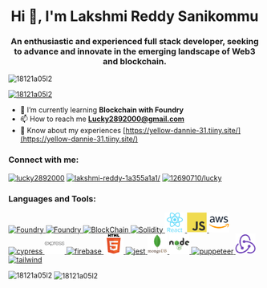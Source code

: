 <h1 align="center">Hi 👋, I'm Lakshmi Reddy Sanikommu</h1>
<h3 align="center">
  An enthusiastic and experienced full stack developer, seeking to advance and
  innovate in the emerging landscape of Web3 and blockchain.
</h3>

<p align="left">
  <img
    src="https://komarev.com/ghpvc/?username=18121a05l2&label=Profile%20views&color=0e75b6&style=flat"
    alt="18121a05l2"
  />
</p>

<p align="left">
  <a href="https://github.com/ryo-ma/github-profile-trophy"
    ><img
      src="https://github-profile-trophy.vercel.app/?username=18121a05l2"
      alt="18121a05l2"
  /></a>
</p>

- 🌱 I’m currently learning **Blockchain with Foundry**
- 📫 How to reach me **Lucky2892000@gmail.com**
- 📄 Know about my experiences [https://yellow-dannie-31.tiiny.site/](https://yellow-dannie-31.tiiny.site/)

<h3 align="left">Connect with me:</h3>
<p align="left">
  <a href="https://twitter.com/lucky2892000" target="blank"
    ><img
      align="center"
      src="https://raw.githubusercontent.com/rahuldkjain/github-profile-readme-generator/master/src/images/icons/Social/twitter.svg"
      alt="lucky2892000"
      height="30"
      width="40"
  /></a>
  <a href="https://linkedin.com/in/lakshmi-reddy-1a355a1a1/" target="blank"
    ><img
      align="center"
      src="https://raw.githubusercontent.com/rahuldkjain/github-profile-readme-generator/master/src/images/icons/Social/linked-in-alt.svg"
      alt="lakshmi-reddy-1a355a1a1/"
      height="30"
      width="40"
  /></a>
  <a href="https://stackoverflow.com/users/12690710/lucky" target="blank"
    ><img
      align="center"
      src="https://raw.githubusercontent.com/rahuldkjain/github-profile-readme-generator/master/src/images/icons/Social/stack-overflow.svg"
      alt="12690710/lucky"
      height="30"
      width="40"
  /></a>
</p>

<h3 align="left">Languages and Tools:</h3>
<p align="left">
  <a href="https://book.getfoundry.sh/" target="_blank" rel="noreferrer">
    <img
      src="https://avatars.githubusercontent.com/u/99892494?s=280&v=4"
      alt="Foundry"
      width="40"
      height="40"
    />
  </a>
  <a href="https://book.getfoundry.sh/" target="_blank" rel="noreferrer">
    <img
      src="https://encrypted-tbn0.gstatic.com/images?q=tbn:ANd9GcTJDn0ojTITvcdAzMsfBMJaZC4STaDHzduleQ&s"
      alt="Foundry"
      width="40"
      height="40"
    />
  </a>
  <a href="https://www.blockchain.com/" target="_blank" rel="noreferrer">
    <img
      src="https://png.pngtree.com/png-vector/20230111/ourmid/pngtree-blockchain-vector-icon-png-image_6559271.png"
      alt="BlockChain"
      width="40"
      height="40"
    />
  </a>
  <a
    href="https://developer.mozilla.org/en-US/docs/Web/JavaScript"
    target="_blank"
    rel="noreferrer"
  >
    <img
      src="https://encrypted-tbn0.gstatic.com/images?q=tbn:ANd9GcTK5fBXn7gdNf-cAfk84sref9G_Rc8RrjnB6g&s"
      alt="Solidity"
      width="40"
      height="40"
    />
  </a>
  <a href="https://reactjs.org/" target="_blank" rel="noreferrer">
    <img
      src="https://raw.githubusercontent.com/devicons/devicon/master/icons/react/react-original-wordmark.svg"
      alt="react"
      width="40"
      height="40"
    />
  </a>
  <a
    href="https://developer.mozilla.org/en-US/docs/Web/JavaScript"
    target="_blank"
    rel="noreferrer"
  >
    <img
      src="https://raw.githubusercontent.com/devicons/devicon/master/icons/javascript/javascript-original.svg"
      alt="javascript"
      width="40"
      height="40"
    />
  </a>
  <a href="https://aws.amazon.com" target="_blank" rel="noreferrer">
    <img
      src="https://raw.githubusercontent.com/devicons/devicon/master/icons/amazonwebservices/amazonwebservices-original-wordmark.svg"
      alt="aws"
      width="40"
      height="40"
    />
  </a>
  <a href="https://www.cypress.io" target="_blank" rel="noreferrer">
    <img
      src="https://raw.githubusercontent.com/simple-icons/simple-icons/6e46ec1fc23b60c8fd0d2f2ff46db82e16dbd75f/icons/cypress.svg"
      alt="cypress"
      width="40"
      height="40"
    />
  </a>
  <a href="https://expressjs.com" target="_blank" rel="noreferrer">
    <img
      src="https://raw.githubusercontent.com/devicons/devicon/master/icons/express/express-original-wordmark.svg"
      alt="express"
      width="40"
      height="40"
    />
  </a>
  <a href="https://firebase.google.com/" target="_blank" rel="noreferrer">
    <img
      src="https://www.vectorlogo.zone/logos/firebase/firebase-icon.svg"
      alt="firebase"
      width="40"
      height="40"
    />
  </a>
  <a href="https://www.w3.org/html/" target="_blank" rel="noreferrer">
    <img
      src="https://raw.githubusercontent.com/devicons/devicon/master/icons/html5/html5-original-wordmark.svg"
      alt="html5"
      width="40"
      height="40"
    />
  </a>
  <a href="https://jestjs.io" target="_blank" rel="noreferrer">
    <img
      src="https://www.vectorlogo.zone/logos/jestjsio/jestjsio-icon.svg"
      alt="jest"
      width="40"
      height="40"
    />
  </a>
  <a href="https://www.mongodb.com/" target="_blank" rel="noreferrer">
    <img
      src="https://raw.githubusercontent.com/devicons/devicon/master/icons/mongodb/mongodb-original-wordmark.svg"
      alt="mongodb"
      width="40"
      height="40"
    />
  </a>
  <a href="https://nodejs.org" target="_blank" rel="noreferrer">
    <img
      src="https://raw.githubusercontent.com/devicons/devicon/master/icons/nodejs/nodejs-original-wordmark.svg"
      alt="nodejs"
      width="40"
      height="40"
    />
  </a>
  <a
    href="https://github.com/puppeteer/puppeteer"
    target="_blank"
    rel="noreferrer"
  >
    <img
      src="https://www.vectorlogo.zone/logos/pptrdev/pptrdev-official.svg"
      alt="puppeteer"
      width="40"
      height="40"
    />
  </a>
  <a href="https://redux.js.org" target="_blank" rel="noreferrer">
    <img
      src="https://raw.githubusercontent.com/devicons/devicon/master/icons/redux/redux-original.svg"
      alt="redux"
      width="40"
      height="40"
    />
  </a>
  <a href="https://tailwindcss.com/" target="_blank" rel="noreferrer">
    <img
      src="https://www.vectorlogo.zone/logos/tailwindcss/tailwindcss-icon.svg"
      alt="tailwind"
      width="40"
      height="40"
    />
  </a>
</p>

<p>
  <img
    align="left"
    src="https://github-readme-stats.vercel.app/api/top-langs?username=18121a05l2&show_icons=true&locale=en&layout=compact"
    alt="18121a05l2"
  />
</p>

<p>
  &nbsp;<img
    align="center"
    src="https://github-readme-stats.vercel.app/api?username=18121a05l2&show_icons=true&locale=en"
    alt="18121a05l2"
  />
</p>
